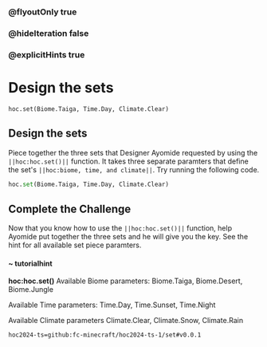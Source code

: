 ### @flyoutOnly true
### @hideIteration false
### @explicitHints true


# Design the sets

```python-template
hoc.set(Biome.Taiga, Time.Day, Climate.Clear)
```

## Design the sets
Piece together the three sets that Designer Ayomide requested by using the ``||hoc:hoc.set()||`` function. It takes three separate paramters that define the set's ``||hoc:biome, time, and climate||``. Try running the following code.

```python
hoc.set(Biome.Taiga, Time.Day, Climate.Clear)
```

## Complete the Challenge 
Now that you know how to use the ``||hoc:hoc.set()||`` function, help Ayomide put together the three sets and he will give you the key. See the hint for all available set piece paramters.

#### ~ tutorialhint
**hoc:hoc.set()**
Available Biome parameters:
Biome.Taiga, Biome.Desert, Biome.Jungle

Available Time parameters:
Time.Day, Time.Sunset, Time.Night

Available Climate parameters
Climate.Clear, Climate.Snow, Climate.Rain


```package
hoc2024-ts=github:fc-minecraft/hoc2024-ts-1/set#v0.0.1
```